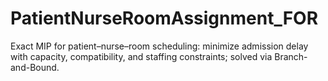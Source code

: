 # PatientNurseRoomAssignment_FOR
Exact MIP for patient–nurse–room scheduling: minimize admission delay with capacity, compatibility, and staffing constraints; solved via Branch-and-Bound.
